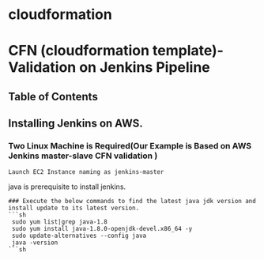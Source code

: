 # cloudformation
# CFN (cloudformation template)-Validation on Jenkins Pipeline
## Table of Contents
## Installing Jenkins on AWS.
### Two Linux Machine is Required(Our Example is Based on AWS Jenkins master-slave CFN validation )

```
Launch EC2 Instance naming as jenkins-master
```
java is prerequisite to install jenkins.

```
### Execute the below commands to find the latest java jdk version and install update to its latest version.
```sh
 sudo yum list|grep java-1.8
 sudo yum install java-1.8.0-openjdk-devel.x86_64 -y
 sudo update-alternatives --config java
 java -version
```sh
